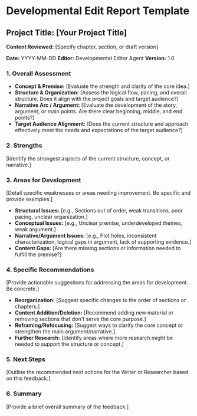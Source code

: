 # Developmental Edit Report Template

## Project Title: [Your Project Title]
**Content Reviewed:** [Specify chapter, section, or draft version]

**Date:** YYYY-MM-DD
**Editor:** Developmental Editor Agent
**Version:** 1.0

### 1. Overall Assessment

*   **Concept & Premise:** [Evaluate the strength and clarity of the core idea.]
*   **Structure & Organization:** [Assess the logical flow, pacing, and overall structure. Does it align with the project goals and target audience?]
*   **Narrative Arc / Argument:** [Evaluate the development of the story, argument, or main points. Are there clear beginning, middle, and end points?]
*   **Target Audience Alignment:** [Does the current structure and approach effectively meet the needs and expectations of the target audience?]

### 2. Strengths

[Identify the strongest aspects of the current structure, concept, or narrative.]

### 3. Areas for Development

[Detail specific weaknesses or areas needing improvement. Be specific and provide examples.]

*   **Structural Issues:** [e.g., Sections out of order, weak transitions, poor pacing, unclear organization.]
*   **Conceptual Issues:** [e.g., Unclear premise, underdeveloped themes, weak argument.]
*   **Narrative/Argument Issues:** [e.g., Plot holes, inconsistent characterization, logical gaps in argument, lack of supporting evidence.]
*   **Content Gaps:** [Are there missing sections or information needed to fulfill the premise?]

### 4. Specific Recommendations

[Provide actionable suggestions for addressing the areas for development. Be concrete.]

*   **Reorganization:** [Suggest specific changes to the order of sections or chapters.]
*   **Content Addition/Deletion:** [Recommend adding new material or removing sections that don't serve the core purpose.]
*   **Reframing/Refocusing:** [Suggest ways to clarify the core concept or strengthen the main argument/narrative.]
*   **Further Research:** [Identify areas where more research might be needed to support the structure or concept.]

### 5. Next Steps

[Outline the recommended next actions for the Writer or Researcher based on this feedback.]

### 6. Summary

[Provide a brief overall summary of the feedback.]
